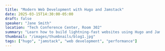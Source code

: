 ```yaml
---
title: "Modern Web Development with Hugo and Jamstack"
date: 2025-03-15T14:30:00-05:00
draft: false
speaker: "Jane Smith"
location: "Tech Conference Center, Room 302"
summary: "Learn how to build lightning-fast websites using Hugo and Jamstack architecture. This talk covers best practices, performance optimization techniques, and real-world case studies."
thumbnail: "/images/thumbnails/blog1.jpg"
tags: ["hugo", "jamstack", "web development", "performance"]
---
```


